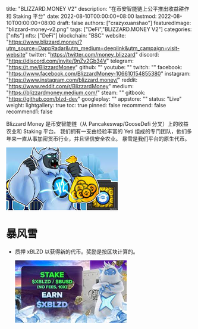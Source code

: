 title: "BLIZZARD.MONEY V2"
description: "在币安智能链上公平推出收益耕作和 Staking 平台"
date: 2022-08-10T00:00:00+08:00
lastmod: 2022-08-10T00:00:00+08:00
draft: false
authors: ["crazyxuanshao"]
featuredImage: "blizzard-money-v2.png"
tags: ["DeFi","BLIZZARD.MONEY V2"]
categories: ["nfts"]
nfts: ["DeFi"]
blockchain: "BSC"
website: "https://www.blizzard.money/?utm_source=DappRadar&utm_medium=deeplink&utm_campaign=visit-website"
twitter: "https://twitter.com/money_blizzard"
discord: "https://discord.com/invite/9nZv2Gb34V"
telegram: "https://t.me/BlizzardMoney"
github: ""
youtube: ""
twitch: ""
facebook: "https://www.facebook.com/BlizzardMoney-106610154855380"
instagram: "https://www.instagram.com/blizzard.money/"
reddit: "https://www.reddit.com/r/BlizzardMoney"
medium: "https://blizzardmoney.medium.com/"
steam: ""
gitbook: "https://github.com/blzd-dev"
googleplay: ""
appstore: ""
status: "Live"
weight: 
lightgallery: true
toc: true
pinned: false
recommend: false
recommend1: false

<p>Blizzard Money 是币安智能链（从 Pancakeswap/GooseDefi 分叉）上的收益农业和 Staking 平台。 我们拥有一支由经验丰富的 Yeti 组成的专门团队，他们多年来一直从事加密货币行业，并且坚信安全农业。 暴雪是我们平台的原生代币。</p>

![dsnain](dsnain.png)



# 暴风雪

- 质押 xBLZD 以获得新的代币。奖励是按区块计算的。

  ![dnsia](dnsia.png)